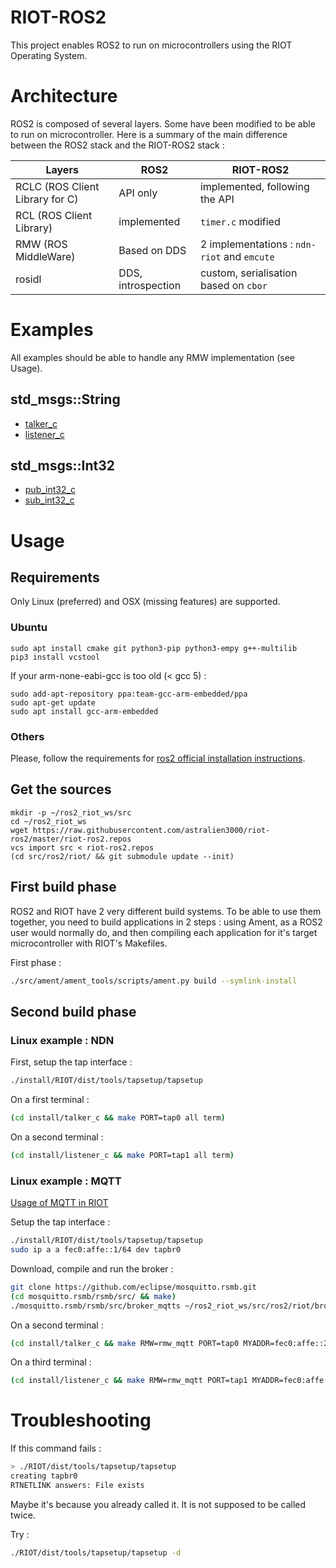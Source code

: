 # RIOT-ROS2

This project enables ROS2 to run on microcontrollers using the RIOT Operating System.

# Architecture

ROS2 is composed of several layers. Some have been modified to be able to run on microcontroller.
Here is a summary of the main difference between the ROS2 stack and the RIOT-ROS2 stack :

| Layers | ROS2 | RIOT-ROS2 |
|-|-|-|
| RCLC (ROS Client Library for C) | API only | implemented, following the API |
| RCL (ROS Client Library) | implemented | `timer.c` modified |
| RMW (ROS MiddleWare) | Based on DDS | 2 implementations : `ndn-riot` and `emcute` |
| rosidl | DDS, introspection | custom, serialisation based on `cbor` |

# Examples

All examples should be able to handle any RMW implementation (see Usage).

## std_msgs::String

- [talker_c](/examples/talker_c/main.c)
- [listener_c](/examples/listener_c/main.c)

## std_msgs::Int32

- [pub_int32_c](/examples/pub_int32_c/main.c)
- [sub_int32_c](/examples/sub_int32_c/main.c)

# Usage

## Requirements

Only Linux (preferred) and OSX (missing features) are supported.

### Ubuntu

```
sudo apt install cmake git python3-pip python3-empy g++-multilib
pip3 install vcstool
```

If your arm-none-eabi-gcc is too old (< gcc 5) : 

```
sudo add-apt-repository ppa:team-gcc-arm-embedded/ppa
sudo apt-get update
sudo apt install gcc-arm-embedded
```

### Others

Please, follow the requirements for [ros2 official installation instructions](https://github.com/ros2/ros2/wiki/Installation).

## Get the sources

```
mkdir -p ~/ros2_riot_ws/src
cd ~/ros2_riot_ws
wget https://raw.githubusercontent.com/astralien3000/riot-ros2/master/riot-ros2.repos
vcs import src < riot-ros2.repos
(cd src/ros2/riot/ && git submodule update --init)
```

## First build phase

ROS2 and RIOT have 2 very different build systems.
To be able to use them together, you need to build applications in 2 steps : 
using Ament, as a ROS2 user would normally do, 
and then compiling each application for it's target microcontroller with RIOT's Makefiles.

First phase : 

```sh
./src/ament/ament_tools/scripts/ament.py build --symlink-install
```

## Second build phase

### Linux example : NDN

First, setup the tap interface :
```sh
./install/RIOT/dist/tools/tapsetup/tapsetup
```

On a first terminal : 
```sh
(cd install/talker_c && make PORT=tap0 all term)
```

On a second terminal : 
```sh
(cd install/listener_c && make PORT=tap1 all term)
```

### Linux example : MQTT

[Usage of MQTT in RIOT](https://github.com/RIOT-OS/RIOT/tree/3d48eee0955e9452662af3b732516f8437f53092/examples/emcute)

Setup the tap interface :
```sh
./install/RIOT/dist/tools/tapsetup/tapsetup
sudo ip a a fec0:affe::1/64 dev tapbr0
```

Download, compile and run the broker :
```sh
git clone https://github.com/eclipse/mosquitto.rsmb.git
(cd mosquitto.rsmb/rsmb/src/ && make)
./mosquitto.rsmb/rsmb/src/broker_mqtts ~/ros2_riot_ws/src/ros2/riot/broker.conf
```

On a second terminal :
```sh
(cd install/talker_c && make RMW=rmw_mqtt PORT=tap0 MYADDR=fec0:affe::2 all term)
```

On a third terminal :
```sh
(cd install/listener_c && make RMW=rmw_mqtt PORT=tap1 MYADDR=fec0:affe::3 all term)
```

# Troubleshooting

If this command fails :
```sh
> ./RIOT/dist/tools/tapsetup/tapsetup
creating tapbr0
RTNETLINK answers: File exists
```
Maybe it's because you already called it.
It is not supposed to be called twice.

Try :
```sh
./RIOT/dist/tools/tapsetup/tapsetup -d
```
